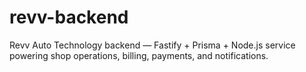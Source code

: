 # revv-backend
Revv Auto Technology backend — Fastify + Prisma + Node.js service powering shop operations, billing, payments, and notifications.
